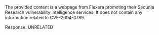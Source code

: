 The provided content is a webpage from Flexera promoting their Secunia Research vulnerability intelligence services. It does not contain any information related to CVE-2004-0789.

Response: UNRELATED